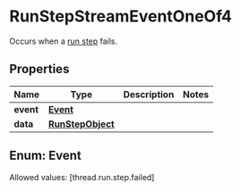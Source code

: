 

# RunStepStreamEventOneOf4

Occurs when a [run step](/docs/api-reference/runs/step-object) fails.

## Properties

Name | Type | Description | Notes
------------ | ------------- | ------------- | -------------
**event** | [**Event**](#Event) |  | 
**data** | [**RunStepObject**](RunStepObject.md) |  | 


## Enum: Event
Allowed values: [thread.run.step.failed]




